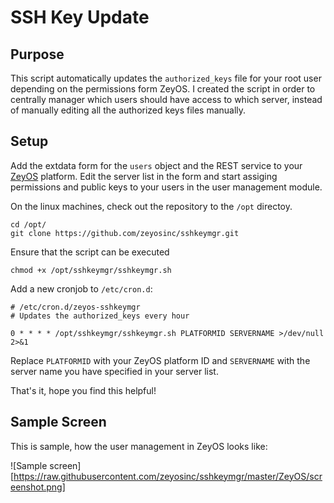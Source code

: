 SSH Key Update
==============

Purpose
-------

This script automatically updates the `authorized_keys` file for your root user depending on the permissions form ZeyOS.
I created the script in order to centrally manager which users should have access to which server, instead
of manually editing all the authorized keys files manually.


Setup
-----

Add the extdata form for the `users` object and the REST service to your [ZeyOS](https://www.zeyos.com) platform.
Edit the server list in the form and start assiging permissions and public keys to your users in the user management module.

On the linux machines, check out the repository to the `/opt` directoy.

```
cd /opt/
git clone https://github.com/zeyosinc/sshkeymgr.git
```

Ensure that the script can be executed

```
chmod +x /opt/sshkeymgr/sshkeymgr.sh
```


Add a new cronjob to `/etc/cron.d`:

```
# /etc/cron.d/zeyos-sshkeymgr
# Updates the authorized_keys every hour

0 * * * * /opt/sshkeymgr/sshkeymgr.sh PLATFORMID SERVERNAME >/dev/null 2>&1
```

Replace `PLATFORMID` with your ZeyOS platform ID and `SERVERNAME` with the server name you have specified in your server list.

That's it, hope you find this helpful!


Sample Screen
-------------

This is sample, how the user management in ZeyOS looks like:

![Sample screen][https://raw.githubusercontent.com/zeyosinc/sshkeymgr/master/ZeyOS/screenshot.png]

